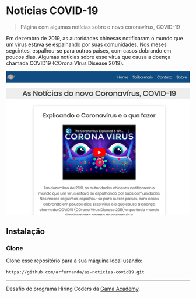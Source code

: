 # Notícias COVID-19
> Página com algumas notícias sobre o novo coronavírus, COVID-19

Em dezembro de 2019, as autoridades chinesas notificaram o mundo que um vírus estava se espalhando por suas comunidades. Nos meses seguintes, espalhou-se para outros países, com casos dobrando em poucos dias.
Algumas notícias sobre esse vírus que causa a doença chamada COVID19 (COrona VIrus Disease 2019).

![](imagens/homepage-screenshot.png)

## Instalação

### Clone

Clone esse repositório para a sua máquina local usando:
```sh
https://github.com/arfernanda/as-noticias-covid19.git
``` 
---
Desafio do programa Hiring Coders da [Gama Academy](https://gama.academy/).
